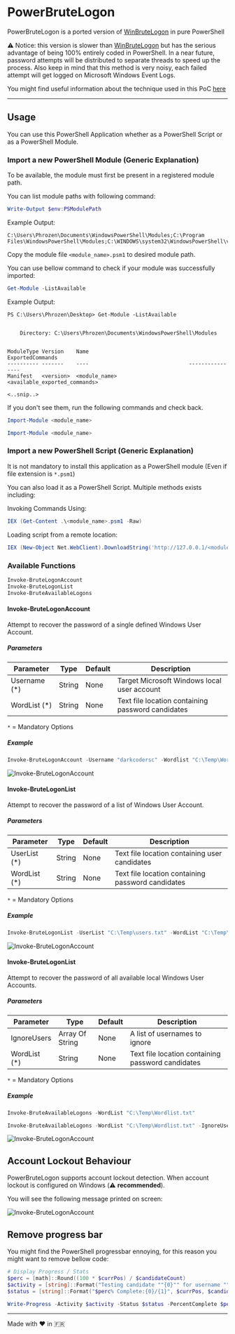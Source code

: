 # PowerBruteLogon

PowerBruteLogon is a ported version of [WinBruteLogon](https://github.com/DarkCoderSc/win-brute-logon) in pure PowerShell

⚠️ Notice: this version is slower than [WinBruteLogon](https://github.com/DarkCoderSc/win-brute-logon) but has the serious advantage of being 100% entirely coded in PowerShell. In a near future, password attempts will be distributed to separate threads to speed up the process. Also keep in mind that this method is very noisy, each failed attempt will get logged on Microsoft Windows Event Logs.

You might find useful information about the technique used in this PoC [here](https://www.phrozen.io/paper/proof-of-concept/bruteforce-windows-logon-poc)

---

## Usage

You can use this PowerShell Application whether as a PowerShell Script or as a PowerShell Module.

### Import a new PowerShell Module (Generic Explanation)

To be available, the module must first be present in a registered module path.

You can list module paths with following command:

```powershell
Write-Output $env:PSModulePath
```

Example Output:

```
C:\Users\Phrozen\Documents\WindowsPowerShell\Modules;C:\Program Files\WindowsPowerShell\Modules;C:\WINDOWS\system32\WindowsPowerShell\v1.0\Modules
```

Copy the module file `<module_name>.psm1` to desired module path.

You can use bellow command to check if your module was successfully imported:

```powershell
Get-Module -ListAvailable
```

Example Output:

```
PS C:\Users\Phrozen\Desktop> Get-Module -ListAvailable


    Directory: C:\Users\Phrozen\Documents\WindowsPowerShell\Modules


ModuleType Version    Name                                ExportedCommands
---------- -------    ----                                ----------------
Manifest   <version>  <module_name>                       <available_exported_commands>

<..snip..>
```

If you don't see them, run the following commands and check back.

```powershell
Import-Module <module_name>

Import-Module <module_name>
```

### Import a new PowerShell Script (Generic Explanation)

It is not mandatory to install this application as a PowerShell module (Even if file extension is `*.psm1`)

You can also load it as a PowerShell Script. Multiple methods exists including:

Invoking Commands Using:

```powershell
IEX (Get-Content .\<module_name>.psm1 -Raw)
```

Loading script from a remote location: 

```powershell
IEX (New-Object Net.WebClient).DownloadString('http://127.0.0.1/<module_name>.psm1')
```

### Available Functions

```PowerShell
Invoke-BruteLogonAccount
Invoke-BruteLogonList
Invoke-BruteAvailableLogons
```

#### Invoke-BruteLogonAccount

Attempt to recover the password of a single defined Windows User Account.

##### Parameters

| Parameter          | Type             | Default    | Description  |
|--------------------|------------------|------------|--------------|
| Username (*)       | String           | None       | Target Microsoft Windows local user account  |
| WordList (*)       | String           | None       | Text file location containing password candidates |

`*` = Mandatory Options

##### Example

```powershell
Invoke-BruteLogonAccount -Username "darkcodersc" -Wordlist "C:\Temp\Wordlist.txt"`
```

![Invoke-BruteLogonAccount](images/invoke-brutelogonaccount.png)

#### Invoke-BruteLogonList

Attempt to recover the password of a list of Windows User Account.

##### Parameters

| Parameter          | Type             | Default    | Description  |
|--------------------|------------------|------------|--------------|
| UserList (*)       | String           | None       | Text file location containing user candidates  |
| WordList (*)       | String           | None       | Text file location containing password candidates |

`*` = Mandatory Options

 ##### Example

```powershell
Invoke-BruteLogonList -UserList "C:\Temp\users.txt" -WordList "C:\Temp\Wordlist.txt"
```

 ![Invoke-BruteLogonAccount](images/invoke-brute-logon-list.png)

#### Invoke-BruteLogonList

Attempt to recover the password of all available local Windows User Accounts.

##### Parameters

| Parameter          | Type             | Default    | Description  |
|--------------------|------------------|------------|--------------|
| IgnoreUsers        | Array Of String  | None       | A list of usernames to ignore  |
| WordList (*)       | String           | None       | Text file location containing password candidates |

`*` = Mandatory Options

##### Example

```powershell
Invoke-BruteAvailableLogons -WordList "C:\Temp\Wordlist.txt"

Invoke-BruteAvailableLogons -WordList "C:\Temp\Wordlist.txt" -IgnoreUsers "Phrozen"
```

![Invoke-BruteLogonAccount](images/invoke-bruteavailablelogons.png)

## Account Lockout Behaviour

PowerBruteLogon supports account lockout detection. When account lockout is configured on Windows (⚠️ **recommended**).

You will see the following message printed on screen:

![Invoke-BruteLogonAccount](images/account-lockout.png)

## Remove progress bar

You might find the PowerShell progressbar ennoying, for this reason you might want to remove bellow code:

```PowerShell
# Display Progress / Stats
$perc = [math]::Round((100 * $currPos) / $candidateCount)
$activity = [string]::Format("Testing candidate ""{0}"" for username ""{1}""", $candidate, $targetUser)
$status = [string]::Format("$perc% Complete:{0}/{1}", $currPos, $candidateCount)

Write-Progress -Activity $activity -Status $status -PercentComplete $perc
```
---

Made with ❤️ in 🇫🇷
